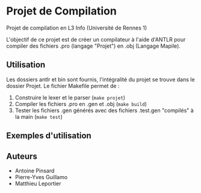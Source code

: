 Projet de Compilation
=====================

Projet de compilation en L3 Info (Université de Rennes 1)

L'objectif de ce projet est de créer un compilateur à l'aide d'ANTLR pour
compiler des fichiers .pro (langage "Projet") en .obj (Langage Mapile).

Utilisation
-----------

Les dossiers antlr et bin sont fournis, l'intégralité du projet se trouve dans
le dossier Projet. Le fichier Makefile permet de :

1. Construire le lexer et le parser (`make projet`)
2. Compiler les fichiers .pro en .gen et .obj (`make build`)
3. Tester les fichiers .gen générés avec des fichiers .test.gen "compilés" à la main (`make test`)

Exemples d'utilisation
----------------------



Auteurs
-------

* Antoine Pinsard
* Pierre-Yves Guillamo
* Matthieu Leportier
